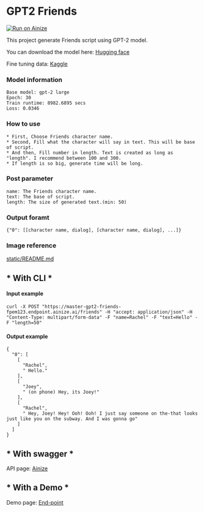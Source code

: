 # GPT2 Friends

[![Run on Ainize](https://ainize.ai/images/run_on_ainize_button.svg)](https://ainize.web.app/redirect?git_repo=https://github.com/fpem123/GPT2-Friends)

This project generate Friends script using GPT-2 model.

You can download the model here: [Hugging face](https://huggingface.co/HScomcom/gpt2-friends/tree/main)

Fine tuning data: [Kaggle](https://www.kaggle.com/divyansh22/friends-tv-show-script)

### Model information

    Base model: gpt-2 large
    Epoch: 30
    Train runtime: 8982.6895 secs
    Loss: 0.0346

### How to use

    * First, Choose Friends character name.
    * Second, Fill what the character will say in text. This will be base of script.
    * And then, Fill number in length. Text is created as long as "length". I recommend between 100 and 300.
    * If length is so big, generate time will be long.

### Post parameter

    name: The Friends character name.
    text: The base of script.
    length: The size of generated text.(min: 50)

### Output foramt

    {"0": [[character name, dialog], [character name, dialog], ...]}


### Image reference

[static/README.md](https://github.com/fpem123/GPT2-Friends/blob/master/static/README.md)

## * With CLI *

#### Input example

    curl -X POST "https://master-gpt2-friends-fpem123.endpoint.ainize.ai/friends" -H "accept: application/json" -H "Content-Type: multipart/form-data" -F "name=Rachel" -F "text=Hello" -F "length=50"

#### Output example

    {
      "0": [
        [
          "Rachel",
          " Hello."
        ],
        [
          "Joey",
          " (on phone) Hey, its Joey!"
        ],
        [
          "Rachel",
          " Hey, Joey! Hey! Ooh! Ooh! I just say someone on the-that looks just like you on the subway. And I was gonna go"
        ]
      ]
    }


## * With swagger *

API page: [Ainize](https://ainize.ai/fpem123/GPT2-Friends?branch=master)

## * With a Demo *

Demo page: [End-point](https://master-gpt2-friends-fpem123.endpoint.ainize.ai/)
